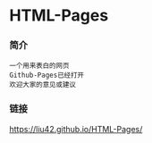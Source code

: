 # HTML-Pages

### 简介
    一个用来表白的网页
    Github-Pages已经打开
    欢迎大家的意见或建议

### 链接
<https://liu42.github.io/HTML-Pages/>